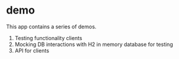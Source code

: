 # demo
This app contains a series of demos.

1. Testing functionality clients
2. Mocking DB interactions with H2 in memory database for testing
3. API for clients
